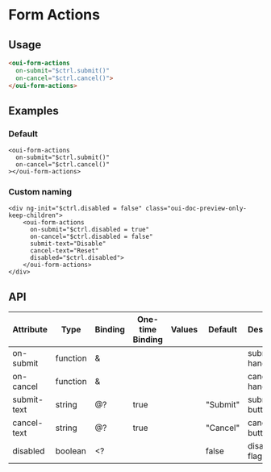 # Form Actions

<component-status cx-design="complete" ux="rc"></component-status>

## Usage

```html
<oui-form-actions
  on-submit="$ctrl.submit()"
  on-cancel="$ctrl.cancel()">
</oui-form-actions>
```

## Examples

### Default

```html:preview
<oui-form-actions
  on-submit="$ctrl.submit()"
  on-cancel="$ctrl.cancel()"
></oui-form-actions>
```

### Custom naming

```html:preview
<div ng-init="$ctrl.disabled = false" class="oui-doc-preview-only-keep-children">
    <oui-form-actions
      on-submit="$ctrl.disabled = true"
      on-cancel="$ctrl.disabled = false"
      submit-text="Disable"
      cancel-text="Reset"
      disabled="$ctrl.disabled">
    </oui-form-actions>
</div>
```

## API

| Attribute     | Type     | Binding | One-time Binding | Values                 | Default   | Description                      |
| ----          | ----     | ----    | ----             | ----                   | ----      | ----                             |
| on-submit     | function | &       |                  |                        |           | submit handler                   |
| on-cancel     | function | &       |                  |                        |           | cancel handler                   |
| submit-text   | string   | @?      | true             |                        | "Submit"  | submit button text               |
| cancel-text   | string   | @?      | true             |                        | "Cancel"  | cancel button text               |
| disabled      | boolean  | <?      |                  |                        | false     | disabled flag                    |

